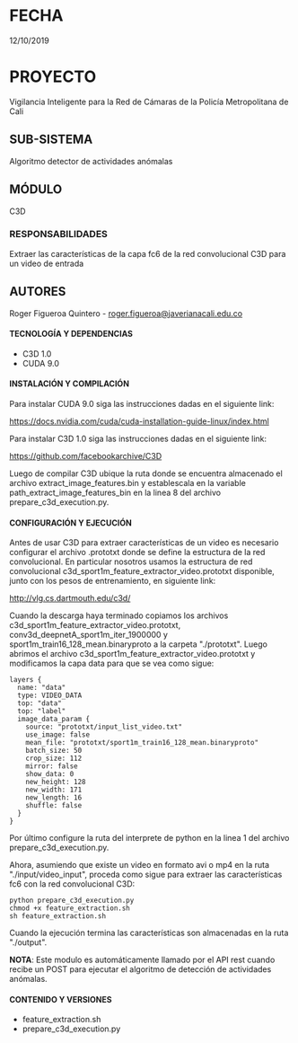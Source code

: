 # FECHA

12/10/2019

# PROYECTO

Vigilancia Inteligente para la Red de Cámaras de la Policía Metropolitana de Cali

## SUB-SISTEMA

Algoritmo detector de actividades anómalas

## MÓDULO

C3D

### RESPONSABILIDADES

Extraer las características de la capa fc6 de la red convolucional C3D para un video de entrada

## AUTORES

Roger Figueroa Quintero - roger.figueroa@javerianacali.edu.co

#### TECNOLOGÍA Y DEPENDENCIAS

- C3D 1.0<br/>
- CUDA 9.0<br/>

#### INSTALACIÓN Y COMPILACIÓN

Para instalar CUDA 9.0 siga las instrucciones dadas en el siguiente link: 

https://docs.nvidia.com/cuda/cuda-installation-guide-linux/index.html

Para instalar C3D 1.0 siga las instrucciones dadas en el siguiente link: 

https://github.com/facebookarchive/C3D

Luego de compilar C3D ubique la ruta donde se encuentra almacenado el archivo extract_image_features.bin y establescala en la variable path_extract_image_features_bin en la linea 8 del archivo prepare_c3d_execution.py.

#### CONFIGURACIÓN Y EJECUCIÓN

Antes de usar C3D para extraer características de un video es necesario configurar el archivo .prototxt donde se define la estructura de la red
convolucional. En particular nosotros usamos la estructura de red convolucional c3d_sport1m_feature_extractor_video.prototxt disponible, junto
con los pesos de entrenamiento, en siguiente link:

http://vlg.cs.dartmouth.edu/c3d/

Cuando la descarga haya terminado copiamos los archivos c3d_sport1m_feature_extractor_video.prototxt, conv3d_deepnetA_sport1m_iter_1900000 y sport1m_train16_128_mean.binaryproto a la carpeta "./prototxt". Luego abrimos el archivo c3d_sport1m_feature_extractor_video.prototxt y modificamos la capa data para que se vea como sigue:
```
layers {
  name: "data"
  type: VIDEO_DATA
  top: "data"
  top: "label"
  image_data_param {
    source: "prototxt/input_list_video.txt"
    use_image: false
    mean_file: "prototxt/sport1m_train16_128_mean.binaryproto"
    batch_size: 50
    crop_size: 112
    mirror: false
    show_data: 0
    new_height: 128
    new_width: 171
    new_length: 16
    shuffle: false
  }
} 
```
Por último configure la ruta del interprete de python en la linea 1 del archivo prepare_c3d_execution.py.

Ahora, asumiendo que existe un video en formato avi o mp4 en la ruta "./input/video_input", proceda como sigue para extraer las características fc6 con la red convolucional C3D:
```
python prepare_c3d_execution.py
chmod +x feature_extraction.sh
sh feature_extraction.sh
```
Cuando la ejecución termina las características son almacenadas en la ruta "./output".

**NOTA**: Este modulo es automáticamente llamado por el API rest cuando recibe un POST para ejecutar el algoritmo de detección de actividades anómalas.

#### CONTENIDO Y VERSIONES

- feature_extraction.sh<br/>
- prepare_c3d_execution.py<br/>
